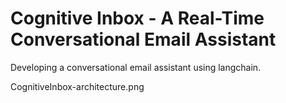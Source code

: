# Cognitive Inbox - A Real-Time Conversational Email Assistant

Developing a conversational email assistant using langchain.

CognitiveInbox-architecture.png
